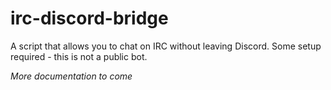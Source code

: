 # irc-discord-bridge

A script that allows you to chat on IRC without leaving Discord. Some setup required - this is not a public bot.

*More documentation to come*
